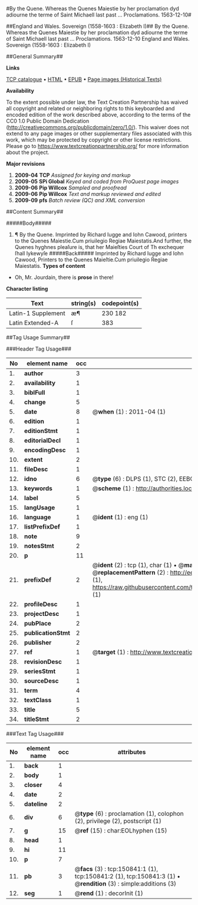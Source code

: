 #By the Quene. Whereas the Quenes Maiestie by her proclamation dyd adiourne the terme of Saint Michaell last past  ... Proclamations. 1563-12-10#

##England and Wales. Sovereign (1558-1603 : Elizabeth I)##
By the Quene. Whereas the Quenes Maiestie by her proclamation dyd adiourne the terme of Saint Michaell last past  ...
Proclamations. 1563-12-10
England and Wales. Sovereign (1558-1603 : Elizabeth I)

##General Summary##

**Links**

[TCP catalogue](http://www.ota.ox.ac.uk/tcp/)  • 
[HTML](http://tei.it.ox.ac.uk/tcp/Texts-HTML/free/A73/A73941.html)  • 
[EPUB](http://tei.it.ox.ac.uk/tcp/Texts-EPUB/free/A73/A73941.epub) • 
[Page images (Historical Texts)](https://historicaltexts.jisc.ac.uk/eebo-99900332e)

**Availability**

To the extent possible under law, the Text Creation Partnership has waived all copyright and related or neighboring rights to this keyboarded and encoded edition of the work described above, according to the terms of the CC0 1.0 Public Domain Dedication (http://creativecommons.org/publicdomain/zero/1.0/). This waiver does not extend to any page images or other supplementary files associated with this work, which may be protected by copyright or other license restrictions. Please go to https://www.textcreationpartnership.org/ for more information about the project.

**Major revisions**

1. __2009-04__ __TCP__ *Assigned for keying and markup*
1. __2009-05__ __SPi Global__ *Keyed and coded from ProQuest page images*
1. __2009-06__ __Pip Willcox__ *Sampled and proofread*
1. __2009-06__ __Pip Willcox__ *Text and markup reviewed and edited*
1. __2009-09__ __pfs__ *Batch review (QC) and XML conversion*

##Content Summary##

#####Body#####

1. ¶ By the Quene.
Imprinted by Richard Iugge and Iohn Cawood, printers to the Quenes Maiestie.Cum priuilegio Regiae Maiestatis.And further, the Quenes hyghnes pleaſure is, that her Maieſties Court of Th exchequer ſhall lykewyſe
#####Back#####
Imprinted by Richard Iugge and Iohn Cawood, Printers to the Quenes Maieſtie.Cum priuilegio Regiae Maiestatis.
**Types of content**

  * Oh, Mr. Jourdain, there is **prose** in there!

**Character listing**


|Text|string(s)|codepoint(s)|
|---|---|---|
|Latin-1 Supplement|æ¶|230 182|
|Latin Extended-A|ſ|383|

##Tag Usage Summary##

###Header Tag Usage###

|No|element name|occ|attributes|
|---|---|---|---|
|1.|__author__|3||
|2.|__availability__|1||
|3.|__biblFull__|1||
|4.|__change__|5||
|5.|__date__|8| @__when__ (1) : 2011-04 (1)|
|6.|__edition__|1||
|7.|__editionStmt__|1||
|8.|__editorialDecl__|1||
|9.|__encodingDesc__|1||
|10.|__extent__|2||
|11.|__fileDesc__|1||
|12.|__idno__|6| @__type__ (6) : DLPS (1), STC (2), EEBO-CITATION (1), PROQUEST (1), VID (1)|
|13.|__keywords__|1| @__scheme__ (1) : http://authorities.loc.gov/ (1)|
|14.|__label__|5||
|15.|__langUsage__|1||
|16.|__language__|1| @__ident__ (1) : eng (1)|
|17.|__listPrefixDef__|1||
|18.|__note__|9||
|19.|__notesStmt__|2||
|20.|__p__|11||
|21.|__prefixDef__|2| @__ident__ (2) : tcp (1), char (1)  •  @__matchPattern__ (2) : ([0-9\-]+):([0-9IVX]+) (1), (.+) (1)  •  @__replacementPattern__ (2) : http://eebo.chadwyck.com/downloadtiff?vid=$1&page=$2 (1), https://raw.githubusercontent.com/textcreationpartnership/Texts/master/tcpchars.xml#$1 (1)|
|22.|__profileDesc__|1||
|23.|__projectDesc__|1||
|24.|__pubPlace__|2||
|25.|__publicationStmt__|2||
|26.|__publisher__|2||
|27.|__ref__|1| @__target__ (1) : http://www.textcreationpartnership.org/docs/. (1)|
|28.|__revisionDesc__|1||
|29.|__seriesStmt__|1||
|30.|__sourceDesc__|1||
|31.|__term__|4||
|32.|__textClass__|1||
|33.|__title__|5||
|34.|__titleStmt__|2||


###Text Tag Usage###

|No|element name|occ|attributes|
|---|---|---|---|
|1.|__back__|1||
|2.|__body__|1||
|3.|__closer__|4||
|4.|__date__|2||
|5.|__dateline__|2||
|6.|__div__|6| @__type__ (6) : proclamation (1), colophon (2), privilege (2), postscript (1)|
|7.|__g__|15| @__ref__ (15) : char:EOLhyphen (15)|
|8.|__head__|1||
|9.|__hi__|11||
|10.|__p__|7||
|11.|__pb__|3| @__facs__ (3) : tcp:150841:1 (1), tcp:150841:2 (1), tcp:150841:3 (1)  •  @__rendition__ (3) : simple:additions (3)|
|12.|__seg__|1| @__rend__ (1) : decorInit (1)|
